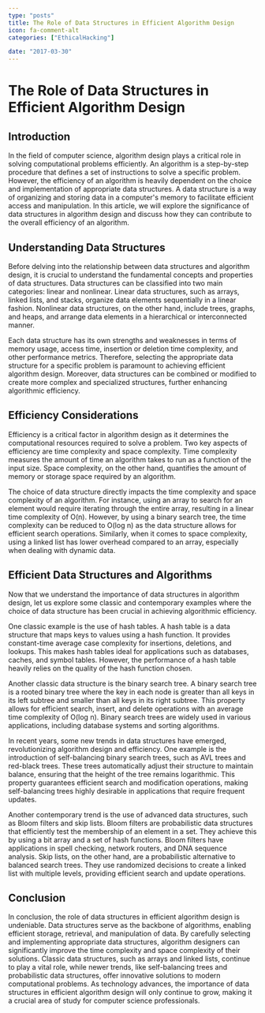 ```yaml
---
type: "posts"
title: The Role of Data Structures in Efficient Algorithm Design
icon: fa-comment-alt
categories: ["EthicalHacking"]

date: "2017-03-30"
---
```




# The Role of Data Structures in Efficient Algorithm Design

## Introduction

In the field of computer science, algorithm design plays a critical role in solving computational problems efficiently. An algorithm is a step-by-step procedure that defines a set of instructions to solve a specific problem. However, the efficiency of an algorithm is heavily dependent on the choice and implementation of appropriate data structures. A data structure is a way of organizing and storing data in a computer's memory to facilitate efficient access and manipulation. In this article, we will explore the significance of data structures in algorithm design and discuss how they can contribute to the overall efficiency of an algorithm.

## Understanding Data Structures

Before delving into the relationship between data structures and algorithm design, it is crucial to understand the fundamental concepts and properties of data structures. Data structures can be classified into two main categories: linear and nonlinear. Linear data structures, such as arrays, linked lists, and stacks, organize data elements sequentially in a linear fashion. Nonlinear data structures, on the other hand, include trees, graphs, and heaps, and arrange data elements in a hierarchical or interconnected manner.

Each data structure has its own strengths and weaknesses in terms of memory usage, access time, insertion or deletion time complexity, and other performance metrics. Therefore, selecting the appropriate data structure for a specific problem is paramount to achieving efficient algorithm design. Moreover, data structures can be combined or modified to create more complex and specialized structures, further enhancing algorithmic efficiency.

## Efficiency Considerations

Efficiency is a critical factor in algorithm design as it determines the computational resources required to solve a problem. Two key aspects of efficiency are time complexity and space complexity. Time complexity measures the amount of time an algorithm takes to run as a function of the input size. Space complexity, on the other hand, quantifies the amount of memory or storage space required by an algorithm.

The choice of data structure directly impacts the time complexity and space complexity of an algorithm. For instance, using an array to search for an element would require iterating through the entire array, resulting in a linear time complexity of O(n). However, by using a binary search tree, the time complexity can be reduced to O(log n) as the data structure allows for efficient search operations. Similarly, when it comes to space complexity, using a linked list has lower overhead compared to an array, especially when dealing with dynamic data.

## Efficient Data Structures and Algorithms

Now that we understand the importance of data structures in algorithm design, let us explore some classic and contemporary examples where the choice of data structure has been crucial in achieving algorithmic efficiency.

One classic example is the use of hash tables. A hash table is a data structure that maps keys to values using a hash function. It provides constant-time average case complexity for insertions, deletions, and lookups. This makes hash tables ideal for applications such as databases, caches, and symbol tables. However, the performance of a hash table heavily relies on the quality of the hash function chosen.

Another classic data structure is the binary search tree. A binary search tree is a rooted binary tree where the key in each node is greater than all keys in its left subtree and smaller than all keys in its right subtree. This property allows for efficient search, insert, and delete operations with an average time complexity of O(log n). Binary search trees are widely used in various applications, including database systems and sorting algorithms.

In recent years, some new trends in data structures have emerged, revolutionizing algorithm design and efficiency. One example is the introduction of self-balancing binary search trees, such as AVL trees and red-black trees. These trees automatically adjust their structure to maintain balance, ensuring that the height of the tree remains logarithmic. This property guarantees efficient search and modification operations, making self-balancing trees highly desirable in applications that require frequent updates.

Another contemporary trend is the use of advanced data structures, such as Bloom filters and skip lists. Bloom filters are probabilistic data structures that efficiently test the membership of an element in a set. They achieve this by using a bit array and a set of hash functions. Bloom filters have applications in spell checking, network routers, and DNA sequence analysis. Skip lists, on the other hand, are a probabilistic alternative to balanced search trees. They use randomized decisions to create a linked list with multiple levels, providing efficient search and update operations.

## Conclusion

In conclusion, the role of data structures in efficient algorithm design is undeniable. Data structures serve as the backbone of algorithms, enabling efficient storage, retrieval, and manipulation of data. By carefully selecting and implementing appropriate data structures, algorithm designers can significantly improve the time complexity and space complexity of their solutions. Classic data structures, such as arrays and linked lists, continue to play a vital role, while newer trends, like self-balancing trees and probabilistic data structures, offer innovative solutions to modern computational problems. As technology advances, the importance of data structures in efficient algorithm design will only continue to grow, making it a crucial area of study for computer science professionals.